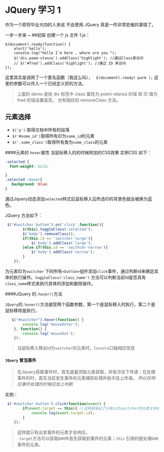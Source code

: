 
# JQuery 学习 1

作为一个即将毕业大四的人来说 不会使用 JQuery  真是一件非常悲催的事情了。

一步一步来 ~
##初探
创建一个 js 文件 1.js：
```
$(document).ready(function() {
	alert('hello');
	console.log("hello I`m here , where are you ");
	$('div.poem-stanza').addClass('highlight'); //通过Class来访问
	// $('#fred').addClass('highlight'); //通过 ID 来访问
});
```
这里其实是调用了一个匿名函数（我这么叫）， ` $(document).ready( parm );`  这里的参数可以传入一个已经定义好的方法。

> 上面的 demo  是给 div 标签中 class 属性为 poem-stanza 的域 和 ID 值为 fred 的域设置高亮， 也有相应的 removeClass 方法。


## 元素选择

- `$('p')` 取得文档中所有的段落<br>
- `$('#some_id')`取得所有*ID*为`some_id`的元素<br>
- `$('.some_class')`取得所有类为`some_class`的元素<br>		 



####元素的 `hover`属性
当鼠标移入的的时候附加的CSS效果
实例CSS 如下：
```css
.selected {
  font-weight: bold;

}
.selected :hover{
   background: blue;
}
```
通过Jquery动态添加`selected`样式后鼠标移入后所选ID的背景色就会被换为蓝色。

JQuery 方法如下：

```javascript
 $("#switcher button").on('click',function(){
        $(this).toggleClass('selected');
        $('body').removeClass();
        if(this.id == 'switcher-large'){
            $('body').addClass('large');
        }else if(this.id == 'swithcer-narrow'){
            $('body').addClass('narrow');
        }
    });

```
为元素ID为`switcher` 下的所有`<button>`组件添加`click`事件，通过判断id来确定具体的执行操作。`toggleClass('class_name')` 方法可以判断当前Id是否具有`class_name`样式来执行具体的添加和删除操作。

####JQuery 的`.hover()`方法

`JQuery`的`.hover()`方法接受两个函数参数，第一个是鼠标移入时执行，第二个是鼠标移除是执行。

```javascript
   $("#switcher").hover(function() {
        console.log('mouseEnter');
    }, function() {
        console.log('mouseOut');
    });
```
>当鼠标移入移出id为`switcher`的元素时，`Console`口输相应信息

#### `JQuery` 冒泡事件
>在Jquery获取事件时，首先是最顶层元素获取，并依次往下传递；在处理事件的时，首先当前发生事件的元素捕获处理并依次往上传递。
 *所以在响应事件处理的时候应加上判断*

实例：

```javascript
 $('#switcher button').click(function(event) {
        if(event.target == this){ //这样就保证了只有id为switcher的元素才会响应
            console.log(event.target.id);
        }
    });
```

>这样就只有出发事件的元素才会响应。<br>`.target`方法可以获取`DOM`中首先获取到事件的元素；`this` 引用的是处理`DOM`事件的元素。 